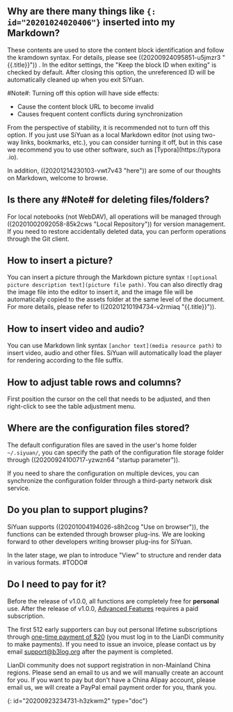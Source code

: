 ## Why are there many things like `{: id="20201024020406"}` inserted into my Markdown?

These contents are used to store the content block identification and follow the kramdown syntax. For details, please see ((20200924095851-u5jmzr3 "{{.title}}")) . In the editor settings, the "Keep the block ID when exiting" is checked by default. After closing this option, the unreferenced ID will be automatically cleaned up when you exit SiYuan.

#Note#: Turning off this option will have side effects:

* Cause the content block URL to become invalid
* Causes frequent content conflicts during synchronization

From the perspective of stability, it is recommended not to turn off this option. If you just use SiYuan as a local Markdown editor (not using two-way links, bookmarks, etc.), you can consider turning it off, but in this case we recommend you to use other software, such as [Typora](https://typora .io).

In addition, ((20201214230103-vwt7v43 "here")) are some of our thoughts on Markdown, welcome to browse.

## Is there any #Note# for deleting files/folders?

For local notebooks (not WebDAV), all operations will be managed through ((20201002092058-85k2cws "Local Repository"))  for version management. If you need to restore accidentally deleted data, you can perform operations through the Git client.

## How to insert a picture?

You can insert a picture through the Markdown picture syntax `![optional picture description text](picture file path)`. You can also directly drag the image file into the editor to insert it, and the image file will be automatically copied to the assets folder at the same level of the document. For more details, please refer to ((20201210194734-v2rmiaq "{{.title}}")).

## How to insert video and audio?

You can use Markdown link syntax `[anchor text](media resource path)` to insert video, audio and other files. SiYuan will automatically load the player for rendering according to the file suffix.

## How to adjust table rows and columns?

First position the cursor on the cell that needs to be adjusted, and then right-click to see the table adjustment menu.

## Where are the configuration files stored?

The default configuration files are saved in the user's home folder `~/.siyuan/`, you can specify the path of the configuration file storage folder through ((20200924100717-yzwzn64 "startup parameter")).

If you need to share the configuration on multiple devices, you can synchronize the configuration folder through a third-party network disk service.

## Do you plan to support plugins?

SiYuan supports ((20201004194026-s8h2cog "Use on browser")), the functions can be extended through browser plug-ins. We are looking forward to other developers writing browser plug-ins for SiYuan.

In the later stage, we plan to introduce "View" to structure and render data in various formats. #TODO#

## Do I need to pay for it?

Before the release of v1.0.0, all functions are completely free for **personal** use. After the release of v1.0.0, [Advanced Features](https://github.com/siyuan-note/siyuan/projects/1) requires a paid subscription.

The first 512 early supporters can buy out personal lifetime subscriptions through [one-time payment of $20](https://ld246.com/sponsor?price=128&product=siyuan) (you must log in to the LianDi community to make payments). If you need to issue an invoice, please contact us by email [support@b3log.org](mailto:support@b3log.org) after the payment is completed.

LianDi community does not support registration in non-Mainland China regions. Please send an email to us and we will manually create an account for you. If you want to pay but don't have a China Alipay account, please email us, we will create a PayPal email payment order for you, thank you.


{: id="20200923234731-h3zkwm2" type="doc"}
